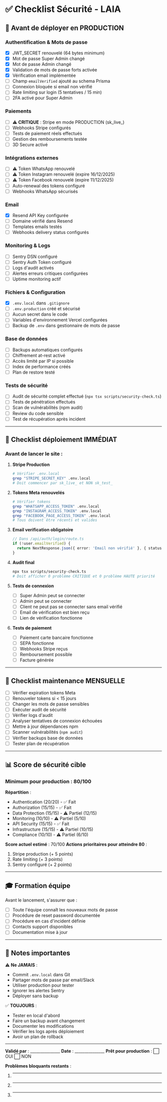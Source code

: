 # ✅ Checklist Sécurité - LAIA

## 🎯 Avant de déployer en PRODUCTION

### Authentification & Mots de passe
- [x] JWT_SECRET renouvelé (64 bytes minimum)
- [x] Mot de passe Super Admin changé
- [x] Mot de passe Admin changé
- [x] Validation de mots de passe forts activée
- [x] Vérification email implémentée
- [ ] Champ `emailVerified` ajouté au schema Prisma
- [ ] Connexion bloquée si email non vérifié
- [ ] Rate limiting sur login (5 tentatives / 15 min)
- [ ] 2FA activé pour Super Admin

### Paiements
- [ ] ⚠️ **CRITIQUE** : Stripe en mode PRODUCTION (sk_live_)
- [ ] Webhooks Stripe configurés
- [ ] Tests de paiement réels effectués
- [ ] Gestion des remboursements testée
- [ ] 3D Secure activé

### Intégrations externes
- [ ] ⚠️ Token WhatsApp renouvelé
- [ ] ⚠️ Token Instagram renouvelé (expire 16/12/2025)
- [ ] ⚠️ Token Facebook renouvelé (expire 11/12/2025)
- [ ] Auto-renewal des tokens configuré
- [ ] Webhooks WhatsApp sécurisés

### Email
- [x] Resend API Key configurée
- [ ] Domaine vérifié dans Resend
- [ ] Templates emails testés
- [ ] Webhooks delivery status configurés

### Monitoring & Logs
- [ ] Sentry DSN configuré
- [ ] Sentry Auth Token configuré
- [ ] Logs d'audit activés
- [ ] Alertes erreurs critiques configurées
- [ ] Uptime monitoring actif

### Fichiers & Configuration
- [x] `.env.local` dans `.gitignore`
- [ ] `.env.production` créé et sécurisé
- [ ] Aucun secret dans le code
- [ ] Variables d'environnement Vercel configurées
- [ ] Backup de `.env` dans gestionnaire de mots de passe

### Base de données
- [ ] Backups automatiques configurés
- [ ] Chiffrement at-rest activé
- [ ] Accès limité par IP si possible
- [ ] Index de performance créés
- [ ] Plan de restore testé

### Tests de sécurité
- [ ] Audit de sécurité complet effectué (`npx tsx scripts/security-check.ts`)
- [ ] Tests de pénétration effectués
- [ ] Scan de vulnérabilités (npm audit)
- [ ] Review du code sensible
- [ ] Test de récupération après incident

---

## 🚨 Checklist déploiement IMMÉDIAT

### Avant de lancer le site :

1. **Stripe Production**
   ```bash
   # Vérifier .env.local
   grep "STRIPE_SECRET_KEY" .env.local
   # Doit commencer par sk_live_ et NON sk_test_
   ```

2. **Tokens Meta renouvelés**
   ```bash
   # Vérifier tokens
   grep "WHATSAPP_ACCESS_TOKEN" .env.local
   grep "INSTAGRAM_ACCESS_TOKEN" .env.local
   grep "FACEBOOK_PAGE_ACCESS_TOKEN" .env.local
   # Tous doivent être récents et valides
   ```

3. **Email verification obligatoire**
   ```typescript
   // Dans /api/auth/login/route.ts
   if (!user.emailVerified) {
     return NextResponse.json({ error: 'Email non vérifié' }, { status: 403 });
   }
   ```

4. **Audit final**
   ```bash
   npx tsx scripts/security-check.ts
   # Doit afficher 0 problème CRITIQUE et 0 problème HAUTE priorité
   ```

5. **Tests de connexion**
   - [ ] Super Admin peut se connecter
   - [ ] Admin peut se connecter
   - [ ] Client ne peut pas se connecter sans email vérifié
   - [ ] Email de vérification est bien reçu
   - [ ] Lien de vérification fonctionne

6. **Tests de paiement**
   - [ ] Paiement carte bancaire fonctionne
   - [ ] SEPA fonctionne
   - [ ] Webhooks Stripe reçus
   - [ ] Remboursement possible
   - [ ] Facture générée

---

## 🔄 Checklist maintenance MENSUELLE

- [ ] Vérifier expiration tokens Meta
- [ ] Renouveler tokens si < 15 jours
- [ ] Changer les mots de passe sensibles
- [ ] Exécuter audit de sécurité
- [ ] Vérifier logs d'audit
- [ ] Analyser tentatives de connexion échouées
- [ ] Mettre à jour dépendances npm
- [ ] Scanner vulnérabilités (`npm audit`)
- [ ] Vérifier backups base de données
- [ ] Tester plan de récupération

---

## 📊 Score de sécurité cible

### Minimum pour production : 80/100

**Répartition** :
- Authentication (20/20) - ✅ Fait
- Authorization (15/15) - ✅ Fait
- Data Protection (15/15) - ⚠️ Partiel (12/15)
- Monitoring (10/10) - ⚠️ Partiel (5/10)
- API Security (15/15) - ✅ Fait
- Infrastructure (15/15) - ⚠️ Partiel (10/15)
- Compliance (10/10) - ⚠️ Partiel (6/10)

**Score actuel estimé** : 70/100
**Actions prioritaires pour atteindre 80** :
1. Stripe production (+ 5 points)
2. Rate limiting (+ 3 points)
3. Sentry configuré (+ 2 points)

---

## 🎓 Formation équipe

Avant le lancement, s'assurer que :

- [ ] Toute l'équipe connaît les nouveaux mots de passe
- [ ] Procédure de reset password documentée
- [ ] Procédure en cas d'incident définie
- [ ] Contacts support disponibles
- [ ] Documentation mise à jour

---

## 📝 Notes importantes

⚠️ **Ne JAMAIS** :
- Commit `.env.local` dans Git
- Partager mots de passe par email/Slack
- Utiliser production pour tester
- Ignorer les alertes Sentry
- Déployer sans backup

✅ **TOUJOURS** :
- Tester en local d'abord
- Faire un backup avant changement
- Documenter les modifications
- Vérifier les logs après déploiement
- Avoir un plan de rollback

---

**Validé par** : _______________
**Date** : _______________
**Prêt pour production** : ⬜ OUI  ⬜ NON

**Problèmes bloquants restants** :
1. _______________________________
2. _______________________________
3. _______________________________
